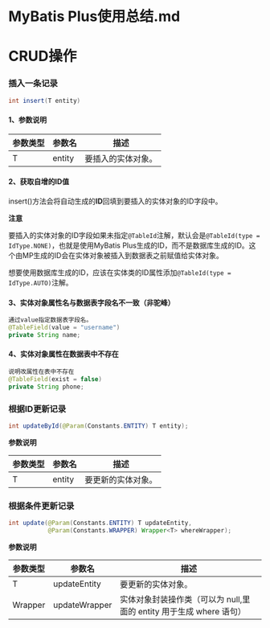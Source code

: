 # MyBatis Plus使用总结.md

# CRUD操作

### 插入一条记录

```java
int insert(T entity)
```

#### **1、参数说明**

| 参数类型 | 参数名 | 描述               |
| -------- | ------ | ------------------ |
| T        | entity | 要插入的实体对象。 |



#### **2、获取自增的ID值**

insert()方法会将自动生成的**ID**回填到要插入的实体对象的ID字段中。



**注意**

要插入的实体对象的ID字段如果未指定`@TableId`注解，默认会是`@TableId(type = IdType.NONE)`，也就是使用MyBatis Plus生成的ID，而不是数据库生成的ID。这个由MP生成的ID会在实体对象被插入到数据表之前赋值给实体对象。

想要使用数据库生成的ID，应该在实体类的ID属性添加`@TableId(type = IdType.AUTO)`注解。



#### **3、实体对象属性名与数据表字段名不一致（非驼峰）**

```java
通过value指定数据表字段名。
@TableField(value = "username")
private String name;
```



#### **4、实体对象属性在数据表中不存在**

```java
说明改属性在表中不存在
@TableField(exist = false)
private String phone;
```



### 根据ID更新记录

```java
int updateById(@Param(Constants.ENTITY) T entity);
```

**参数说明**

| 参数类型 | 参数名 | 描述               |
| -------- | ------ | ------------------ |
| T        | entity | 要更新的实体对象。 |



### 根据条件更新记录

```java
int update(@Param(Constants.ENTITY) T updateEntity,
           @Param(Constants.WRAPPER) Wrapper<T> whereWrapper);
```

**参数说明**

| 参数类型   | 参数名        | 描述                                                         |
| ---------- | ------------- | ------------------------------------------------------------ |
| T          | updateEntity  | 要更新的实体对象。                                           |
| Wrapper<T> | updateWrapper | 实体对象封装操作类（可以为 null,里面的 entity 用于生成 where 语句） |

